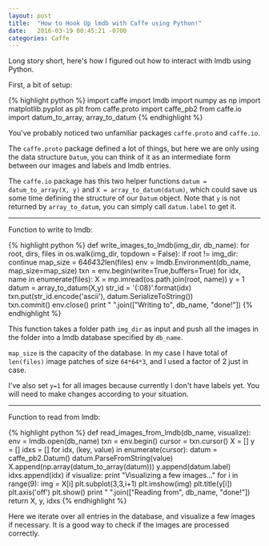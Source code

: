 ```yaml
---
layout: post
title:  "How to Hook Up lmdb with Caffe using Python!"
date:   2016-03-19 00:45:21 -0700
categories: Caffe
---
```


Long story short, here's how I figured out how to interact with lmdb using Python.

First, a bit of setup:

{% highlight python %}
import caffe
import lmdb
import numpy as np
import matplotlib.pyplot as plt
from caffe.proto import caffe_pb2
from caffe.io import datum_to_array, array_to_datum
{% endhighlight %}

You've probably noticed two unfamiliar packages `caffe.proto` and `caffe.io`. 

The `caffe.proto` package defined a lot of things, but here we are only using the data structure `Datum`, you can think of it as an intermediate form between our images and labels and lmdb entries.

The `caffe.io` package has this two helper functions `datum = datum_to_array(X, y)` and `X = array_to_datum(datum)`, which could save us some time defining the structure of our `Datum` object. Note that `y` is not returned by `array_to_datum`, you can simply call `datum.label` to get it.

---------------------------

Function to write to lmdb:

{% highlight python %}
def write_images_to_lmdb(img_dir, db_name):
    for root, dirs, files in os.walk(img_dir, topdown = False):
        if root != img_dir:
            continue
        map_size = 64*64*3*2*len(files)
        env = lmdb.Environment(db_name, map_size=map_size)
        txn = env.begin(write=True,buffers=True)
        for idx, name in enumerate(files):
            X = mp.imread(os.path.join(root, name))
            y = 1
            datum = array_to_datum(X,y)
            str_id = '{:08}'.format(idx)
            txn.put(str_id.encode('ascii'), datum.SerializeToString())   
    txn.commit()
    env.close()
    print " ".join(["Writing to", db_name, "done!"])
{% endhighlight %}

This function takes a folder path `img_dir` as input and push all the images in the folder into a lmdb database specified by `db_name`.

`map_size` is the capacity of the database. In my case I have total of `len(files)` image patches of size `64*64*3`, and I used a factor of 2 just in case.

I've also set `y=1` for all images because currently I don't have labels yet. You will need to make changes according to your situation.

---------------------------

Function to read from lmdb:

{% highlight python %}
def read_images_from_lmdb(db_name, visualize):
	env = lmdb.open(db_name)
	txn = env.begin()
	cursor = txn.cursor()
	X = []
	y = []
	idxs = []
	for idx, (key, value) in enumerate(cursor):
		datum = caffe_pb2.Datum()
		datum.ParseFromString(value)
		X.append(np.array(datum_to_array(datum)))
		y.append(datum.label)
		idxs.append(idx)
	if visualize:
	    print "Visualizing a few images..."
	    for i in range(9):
	        img = X[i]
	        plt.subplot(3,3,i+1)
	        plt.imshow(img)
	        plt.title(y[i])
	        plt.axis('off')
	    plt.show()
	print " ".join(["Reading from", db_name, "done!"])
	return X, y, idxs
{% endhighlight %}

Here we iterate over all entries in the database, and visualize a few images if necessary. It is a good way to check if the images are processed correctly.
